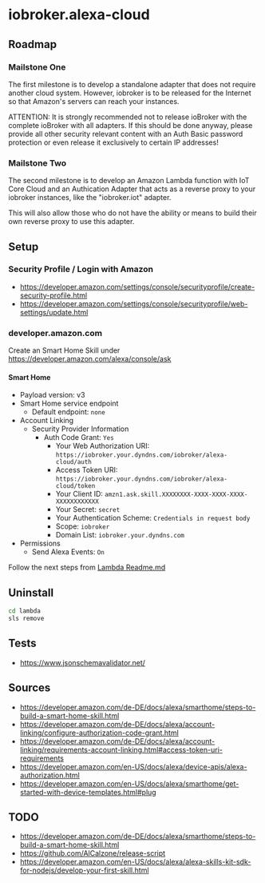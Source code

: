 # iobroker.alexa-cloud

## Roadmap
### Mailstone One
The first milestone is to develop a standalone adapter that does not
require another cloud system. However, iobroker is to be released for
the Internet so that Amazon's servers can reach your instances.

ATTENTION: It is strongly recommended not to release ioBroker with the
complete ioBroker with all adapters. If this should be done anyway,
please provide all other security relevant content with an
Auth Basic password protection or even release it exclusively to
certain IP addresses!

### Mailstone Two
The second milestone is to develop an Amazon Lambda function with
IoT Core Cloud and an Authication Adapter that acts as a reverse proxy
to your iobroker instances, like the "iobroker.iot" adapter.

This will also allow those who do not have the ability or means
to build their own reverse proxy to use this adapter.

## Setup
### Security Profile / Login with Amazon
- https://developer.amazon.com/settings/console/securityprofile/create-security-profile.html
- https://developer.amazon.com/settings/console/securityprofile/web-settings/update.html

### developer.amazon.com
Create an Smart Home Skill under https://developer.amazon.com/alexa/console/ask

#### Smart Home
- Payload version: v3
- Smart Home service endpoint
    - Default endpoint: `none`
- Account Linking
    - Security Provider Information
        - Auth Code Grant: `Yes`
            - Your Web Authorization URI: `https://iobroker.your.dyndns.com/iobroker/alexa-cloud/auth`
            - Access Token URI: `https://iobroker.your.dyndns.com/iobroker/alexa-cloud/token`
            - Your Client ID: `amzn1.ask.skill.XXXXXXXX-XXXX-XXXX-XXXX-XXXXXXXXXXXX`
            - Your Secret: `secret`
            - Your Authentication Scheme: `Credentials in request body`
            - Scope: `iobroker`
            - Domain List: `iobroker.your.dyndns.com`
- Permissions
    - Send Alexa Events: `On`

Follow the next steps from [Lambda Readme.md](./lambda/readme.md)

## Uninstall
```bash
cd lambda
sls remove
```

## Tests
- https://www.jsonschemavalidator.net/

## Sources
- https://developer.amazon.com/de-DE/docs/alexa/smarthome/steps-to-build-a-smart-home-skill.html
- https://developer.amazon.com/de-DE/docs/alexa/account-linking/configure-authorization-code-grant.html
- https://developer.amazon.com/de-DE/docs/alexa/account-linking/requirements-account-linking.html#access-token-uri-requirements
- https://developer.amazon.com/en-US/docs/alexa/device-apis/alexa-authorization.html
- https://developer.amazon.com/en-US/docs/alexa/smarthome/get-started-with-device-templates.html#plug

## TODO
- https://developer.amazon.com/de-DE/docs/alexa/smarthome/steps-to-build-a-smart-home-skill.html
- https://github.com/AlCalzone/release-script
- https://developer.amazon.com/en-US/docs/alexa/alexa-skills-kit-sdk-for-nodejs/develop-your-first-skill.html

